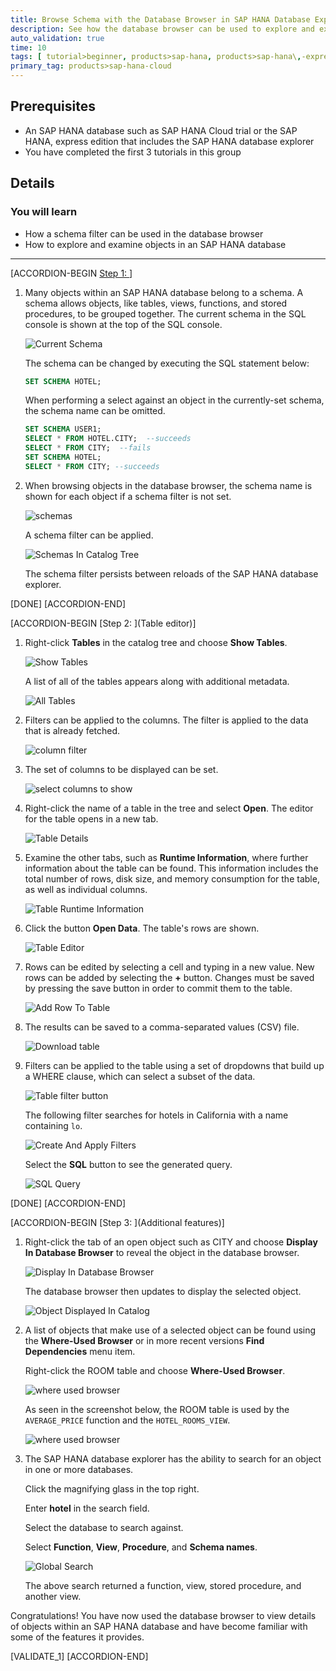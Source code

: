 ```yaml
---
title: Browse Schema with the Database Browser in SAP HANA Database Explorer
description: See how the database browser can be used to explore and examine objects in an SAP HANA database.
auto_validation: true
time: 10
tags: [ tutorial>beginner, products>sap-hana, products>sap-hana\,-express-edition]
primary_tag: products>sap-hana-cloud
---
```


## Prerequisites
- An SAP HANA database such as SAP HANA Cloud trial or the SAP HANA, express edition that includes the SAP HANA database explorer
- You have completed the first 3 tutorials in this group

## Details
### You will learn
  - How a schema filter can be used in the database browser
  - How to explore and examine objects in an SAP HANA database

---

[ACCORDION-BEGIN [Step 1: ](Schemas)]

1. Many objects within an SAP HANA database belong to a schema.  A schema allows objects, like tables, views, functions, and stored procedures, to be grouped together.  The current schema in the SQL console is shown at the top of the SQL console.  

    ![Current Schema](CurrentSchema.png)

    The schema can be changed by executing the SQL statement below:

    ```SQL
    SET SCHEMA HOTEL;
    ```

    When performing a select against an object in the currently-set schema, the schema name can be omitted.

    ```SQL
    SET SCHEMA USER1;
    SELECT * FROM HOTEL.CITY;  --succeeds
    SELECT * FROM CITY;  --fails
    SET SCHEMA HOTEL;
    SELECT * FROM CITY; --succeeds
    ```

2. When browsing objects in the database browser, the schema name is shown for each object if a schema filter is not set.

    ![schemas](schemas.png)

    A schema filter can be applied.

    ![Schemas In Catalog Tree](schemaFilter2.png)

    The schema filter persists between reloads of the SAP HANA database explorer.

[DONE]
[ACCORDION-END]

[ACCORDION-BEGIN [Step 2: ](Table editor)]

1. Right-click **Tables** in the catalog tree and choose **Show Tables**.  

    ![Show Tables](ShowTables.png)

    A list of all of the tables appears along with additional metadata.

    ![All Tables](AllTables.png)

2.  Filters can be applied to the columns.  The filter is applied to the data that is already fetched.

    ![column filter](column-filter.png)


3. The set of columns to be displayed can be set.

    ![select columns to show](hide-show-columns.png)

4. Right-click the name of a table in the tree and select **Open**.  The editor for the table opens in a new tab.

    ![Table Details](TableDetails.png)

5. Examine the other tabs, such as **Runtime Information**, where further information about the table can be found. This information includes the total number of rows, disk size, and memory consumption for the table, as well as individual columns.

    ![Table Runtime Information](TableRuntimeInfo.png)

6. Click the button **Open Data**.  The table's rows are shown.

    ![Table Editor](TableEditor.png)

7. Rows can be edited by selecting a cell and typing in a new value.  New rows can be added by selecting the **+** button.  Changes must be saved by pressing the save button in order to commit them to the table.

    ![Add Row To Table](InsertRow.png)

8. The results can be saved to a comma-separated values (CSV) file.

    ![Download table](download.png)

9. Filters can be applied to the table using a set of dropdowns that build up a WHERE clause, which can select a subset of the data.  

    ![Table filter button](filterButton.png)

    The following filter searches for hotels in California with a name containing `lo`.

    ![Create And Apply Filters](CreateFilters.png)

    Select the **SQL** button to see the generated query.

    ![SQL Query](SQLQuery.png)


[DONE]
[ACCORDION-END]


[ACCORDION-BEGIN [Step 3: ](Additional features)]

1. Right-click the tab of an open object such as CITY and choose  **Display In Database Browser** to reveal the object in the database browser.

    ![Display In Database Browser](DisplayInDatabaseBrowser.png)

    The database browser then updates to display the selected object.

    ![Object Displayed In Catalog](ObjectOpenedInCatalog.png)

2.  A list of objects that make use of a selected object can be found using the **Where-Used Browser** or in more recent versions **Find Dependencies** menu item.  

    Right-click the ROOM table and choose **Where-Used Browser**.

    ![where used browser](where-used.png)

    As seen in the screenshot below, the ROOM table is used by the `AVERAGE_PRICE` function and the `HOTEL_ROOMS_VIEW`.

    ![where used browser](where-used2.png)

3. The SAP HANA database explorer has the ability to search for an object in one or more databases.

    Click the magnifying glass in the top right.  

    Enter **hotel** in the search field.  

    Select the database to search against.  

    Select **Function**, **View**, **Procedure**, and **Schema names**.  

    ![Global Search](GlobalSearch.png)

    The above search returned a function, view, stored procedure, and another view.

Congratulations! You have now used the database browser to view details of objects within an SAP HANA database and have become familiar with some of the features it provides.

[VALIDATE_1]
[ACCORDION-END]
